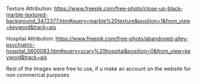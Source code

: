 Texture Attribution: https://www.freepik.com/free-photo/close-up-black-marble-textured-background_3472377.htm#query=marble%20texture&position=1&from_view=keyword&track=ais

Hospital Attribution: https://www.freepik.com/free-photo/abandoned-alley-psychiatric-hospital_5600083.htm#query=scary%20hospital&position=0&from_view=keyword&track=ais

Rest of the Images were free to use, if u make an account on the website for non commerical purposes